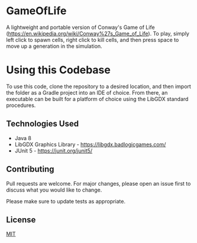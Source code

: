 # GameOfLife

A lightweight and portable version of Conway's Game of Life (https://en.wikipedia.org/wiki/Conway%27s_Game_of_Life). To play, simply left click to spawn cells, right click to kill cells, and then press space to move up a generation in the simulation.

# Using this Codebase

To use this code, clone the repository to a desired location, and then import the folder as a Gradle project into an IDE of choice. From there, an executable can be built for a platform of choice using the LibGDX standard procedures.

## Technologies Used

* Java 8
* LibGDX Graphics Library - https://libgdx.badlogicgames.com/
* JUnit 5 - https://junit.org/junit5/

## Contributing
Pull requests are welcome. For major changes, please open an issue first to discuss what you would like to change.

Please make sure to update tests as appropriate.

## License
[MIT](https://choosealicense.com/licenses/mit/)
